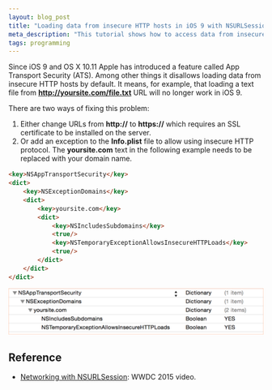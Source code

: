 ```yaml
---
layout: blog_post
title: "Loading data from insecure HTTP hosts in iOS 9 with NSURLSession"
meta_description: "This tutorial shows how to access data from insecure HTTP hosts in iOS 9 with NSURLSession."
tags: programming
---
```


Since iOS 9 and OS X 10.11 Apple has introduced a feature called App Transport Security (ATS). Among other things it disallows loading data from insecure HTTP hosts by default. It means, for example, that loading a text file from **http://yoursite.com/file.txt** URL will no longer work in iOS 9.

There are two ways of fixing this problem:

1. Either change URLs from **http://** to **https://** which requires an SSL certificate to be installed on the server.
2. Or add an exception to the **Info.plist** file to allow using insecure HTTP protocol. The **yoursite.com** text in the following example needs to be replaced with your domain name.

```html
<key>NSAppTransportSecurity</key>
<dict>
    <key>NSExceptionDomains</key>
    <dict>
        <key>yoursite.com</key>
        <dict>
            <key>NSIncludesSubdomains</key>
            <true/>
            <key>NSTemporaryExceptionAllowsInsecureHTTPLoads</key>
            <true/>
        </dict>
    </dict>
</dict>
```

![Loading data from insecure HTTP sources in iOS 9 with NSURLSession](/image/blog/2015-09-09-loading-data-from-non-secure-hosts-in-ios9-with-nsurlsession.png)

## Reference

* [Networking with NSURLSession](https://developer.apple.com/videos/wwdc/2015/?id=711): WWDC 2015 video.